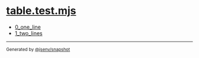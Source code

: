 # [table.test.mjs](../table.test.mjs)


- [0_one_line](0_one_line/0_one_line.md)
- [1_two_lines](1_two_lines/1_two_lines.md)

---

<sub>
  Generated by <a href="https://github.com/jsenv/core/tree/main/packages/independent/snapshot">@jsenv/snapshot</a>
</sub>
